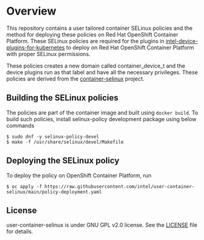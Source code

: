 # Overview
This repository contains a user tailored container SELinux policies and the method for deploying these policies on Red Hat OpenShift Container Platform. These SELinux policies are required for the plugins in [intel-device-plugins-for-kubernetes](https://github.com/intel/intel-device-plugins-for-kubernetes) to deploy on Red Hat OpenShift Container Platform with proper SELinux permissions.

These policies creates a new domain called container_device_t and the device plugins run as that label and have all the necessary privileges.
These policies are derived from the [container-selinux](https://github.com/containers/container-selinux) project.

## Building the SELinux policies

The policies are part of the container image and built using `docker build`. To build such policies, install selinux-policy development package using below commands 
```
$ sudo dnf -y selinux-policy-devel
$ make -f /usr/share/selinux/devel/Makefile
```

## Deploying the SELinux policy

To deploy the policy on OpenShift Container Platform, run 
```
$ oc apply -f https://raw.githubusercontent.com/intel/user-container-selinux/main/policy-deployment.yaml
```


## License

user-container-selinux is under GNU GPL v2.0 license. See the [LICENSE](https://github.com/intel/user-container-selinux/blob/main/LICENSE) file for details.

